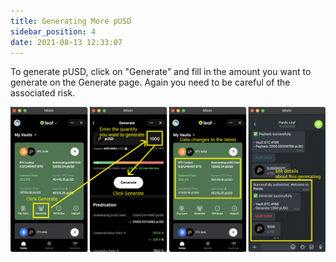 ```yaml
---
title: Generating More pUSD
sidebar_position: 4
date: 2021-08-13 12:33:07
---
```


To generate pUSD, click on "Generate" and fill in the amount you want to generate on the Generate page. Again you need to be careful of the associated risk. 

![](../assets/generate-more.png)
